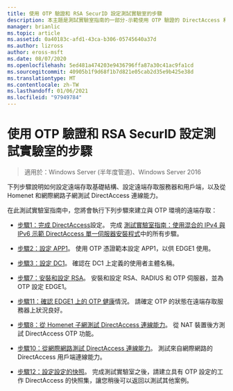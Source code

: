 ```yaml
---
title: 使用 OTP 驗證和 RSA SecurID 設定測試實驗室的步驟
description: 本主題是測試實驗室指南的一部分-示範使用 OTP 驗證的 DirectAccess 和適用于 Windows Server 2016 的 RSA SecurID
manager: brianlic
ms.topic: article
ms.assetid: 0a40183c-afd1-43ca-b306-05745640a37d
ms.author: lizross
author: eross-msft
ms.date: 08/07/2020
ms.openlocfilehash: 5ed481a474203e9436796ffa87a30c41ac9fa1cd
ms.sourcegitcommit: 40905b1f9d68f1b7d821e05cab2d35e9b425e38d
ms.translationtype: MT
ms.contentlocale: zh-TW
ms.lasthandoff: 01/06/2021
ms.locfileid: "97949784"
---
```

# <a name="steps-for-configuring-the-test-lab-with-otp-authentication-and-rsa-securid"></a>使用 OTP 驗證和 RSA SecurID 設定測試實驗室的步驟

>適用於：Windows Server (半年度管道)、Windows Server 2016

下列步驟說明如何設定遠端存取基礎結構、設定遠端存取服務器和用戶端，以及從 Homenet 和網際網路子網測試 DirectAccess 連線能力。

在此測試實驗室指南中，您將會執行下列步驟來建立與 OTP 環境的遠端存取：

-   [步驟1：完成 DirectAccess](assetId:///4dbf877f-02fb-439b-907a-f5b3f1d8afa6)設定。 完成 [測試實驗室指南：使用混合的 IPv4 與 IPv6 示範 DirectAccess 單一伺服器安裝程式](https://go.microsoft.com/fwlink/p/?LinkId=237004)中的所有步驟。

-   [步驟2：設定 APP1](assetId:///c1bb590f-91d4-4ed5-bceb-b0e36eabd4ff)。 使用 OTP 憑證範本設定 APP1，以供 EDGE1 使用。

-   [步驟3：設定 DC1](assetId:///904a6edc-a771-45ed-9630-a34a680bb522)。 確認在 DC1 上定義的使用者主體名稱。

-   [步驟7：安裝和設定 RSA](assetId:///baa4c28c-add7-42e2-8afd-ccc7a559406a)。 安裝和設定 RSA、RADIUS 和 OTP 伺服器，並為 OTP 設定 EDGE1。

-   [步驟11：確認 EDGE1 上的 OTP 健康](assetId:///3b397a4a-8478-47f2-a932-9e8e048c14ba)情況。 請確定 OTP 的狀態在遠端存取服務器上狀況良好。

-   [步驟8：從 Homenet 子網測試 DirectAccess 連線能力](assetId:///ba1652a6-0692-4add-91ca-34a84956ba14)。 從 NAT 裝置後方測試 DirectAccess OTP 功能。

-   [步驟10：從網際網路測試 DirectAccess 連線能力](assetId:///321149eb-5f23-4a0b-b8fb-1244540126e9)。 測試來自網際網路的 DirectAccess 用戶端連線能力。

-   [步驟12：設定設定的快照](assetId:///8a51ed3c-9c32-402f-85d1-617ce46845b4)。 完成測試實驗室之後，請建立具有 OTP 設定的工作 DirectAccess 的快照集，讓您稍後可以返回以測試其他案例。



